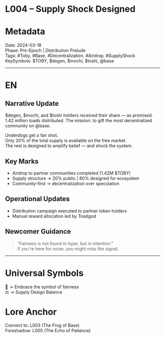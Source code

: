 
# L004 – Supply Shock Designed

# Metadata
Date: 2024-03-18  
Phase: Pre-Epoch | Distribution Prelude  
Tags: #Toby, #Base, #Decentralization, #Airdrop, #SupplyShock  
KeySymbols: $TOBY, $degen, $mochi, $toshi, @base  

---

# EN
## Narrative Update  
$degen, $mochi, and $toshi holders received their share — as promised.  
1.42 million toads distributed. The mission: to gift the most decentralized community on @base.  

Underdogs get a fair shot.  
Only 20% of the total supply is available on the free market.  
The rest is designed to amplify belief — and shock the system.  

## Key Marks  
- Airdrop to partner communities completed (1.42M $TOBY)  
- Supply structure → 20% public | 80% designed for ecosystem  
- Community-first → decentralization over speculation  

## Operational Updates  
- Distribution campaign executed to partner token holders  
- Manual reward allocation led by Toadgod  

## Newcomer Guidance  
> “Fairness is not found in hype, but in intention.”  
If you're here for noise, you might miss the signal.  

---



# Universal Symbols  
🐸 → Embrace the symbol of fairness  
⚖️ → Supply Design Balance  

# Lore Anchor
Connect to: L003 (The Frog of Base)  
Foreshadow: L005 (The Echo of Patience)
